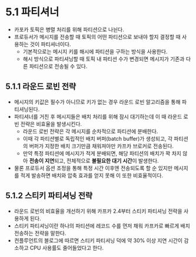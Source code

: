 # 5.1 파티셔너

- 카포카 토픽은 병렬 처리를 위해 파티션으로 나뉜다.
- 프로듀서가 메시지를 전송할 때 토픽의 어떤 파티션으로 보내야 할지 결정할 때 사용하는 것이 파티셔너이다.
    - 기본적으로는 메시지 키를 해시에 파티션을 구하는 방식을 사용한다.
    - 해시 방식으로 파티셔닝할 때 토픽 내 파티션 수가 변경되면 메시지가 기존과 다른 파티션으로 전송될 수 있다.

## 5.1.1 라운드 로빈 전략

- 메시지의 키값은 필수가 아니므로 키가 없는 경우 라운드 로빈 알고리즘을 통해 파티셔닝된다.
- 파티셔너를 거친 후 메시지들은 배치 처리를 위해 잠시 대기하는데 이 때 라운드 로빈 전략은 비효율을 발생시킨다.
    - 라운드 로빈 전략은 각 메시지를 순차적으로 파티션에 분배한다.
    - 이때 각 파티션별로 독립적인 배치 버퍼(batch buffer)가 생성되고, 각 파티션의 버퍼가 지정한 배치 크기만큼 채워져야만 카프카 브로커로 전송된다.
    - 만약 특정 파티션에 메시지가 적게 분배되면, 해당 파티션의 배치가 꽉 차지 않아 **전송이 지연**되고, 전체적으로 **불필요한 대기 시간**이 발생한다.
- 물론 프로듀서 옵션 조정을 통해 특정 시간 이후엔 전송되도록 할 순 있지만 메시지를 적게 발송하면 배치와 압축 효과를 얻지 못해 이 또한 비효율적이다.

## 5.1.2 스티키 파티셔닝 전략

- 라운드 로빈의 비효율을 개선하기 위해 카프카 2.4부터 스티키 파티셔닝 전략을 사용하게 된다.
- 스티키 파티셔닝이란 하나의 파티션에 레코드 수를 먼저 채워 카프카로 빠르게 배치 전송하는 전략을 말한다.
- 컨플루언트의 블로그에 따르면 스티키 파티셔닝 덕에 약 30% 이상 지연 시간이 감소하고 CPU 사용률도 줄어들었다고 한다.

